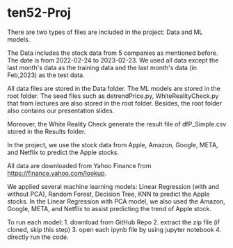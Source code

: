 # ten52-Proj

There are two types of files are included in the project: Data and ML models.

The Data includes the stock data from 5 companies as mentioned before. The date is from 2022-02-24 to 2023-02-23. We used all data except the last month's data as the training data and the last month's data (in Feb,2023) as the test data.

All data files are stored in the Data folder. The ML models are stored in the root folder. The seed files such as detrendPrice.py, WhiteRealityCheck.py that from lectures are also stored in the root folder. Besides, the root folder also contains our presentation slides.

Moreover, the White Reality Check generate the result file of dfP_Simple.csv stored in the Results folder.



In the project, we use the stock data from Apple, Amazon, Google, META, and Netflix to predict the Apple stocks.

All data are downloaded from Yahoo Finance from https://finance.yahoo.com/lookup.

We applied several machine learning models: Linear Regression (with and without PCA), Random Forest, Decision Tree, KNN to predict the Apple stocks. In the Linear Regression with PCA model, we also used the Amazon, Google, META, and Netflix to assist predicting the trend of Apple stock.



To run each model:
    1. download from GitHub Repo
    2. extract the zip file (if cloned, skip this step)
    3. open each ipynb file by using jupyter notebook
    4. directly run the code.
